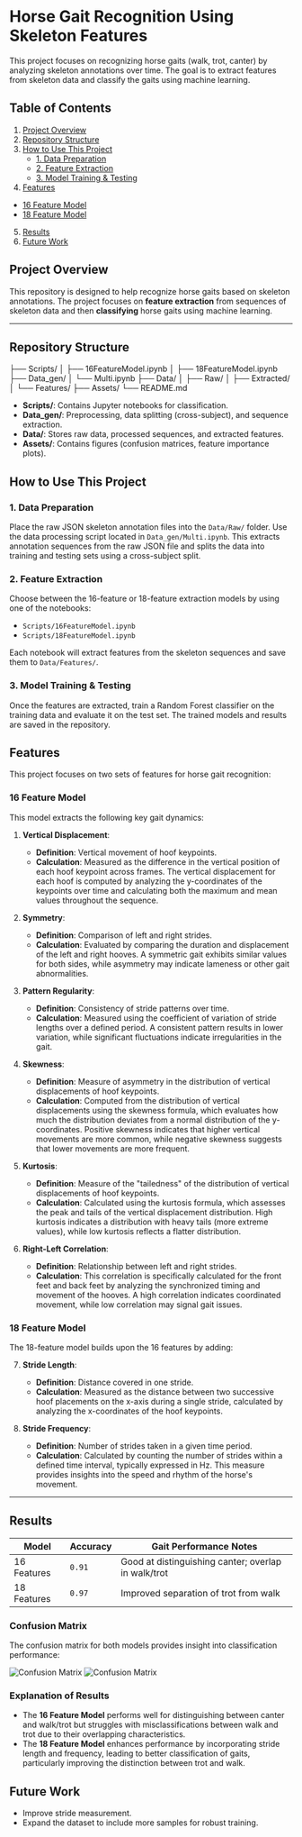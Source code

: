 # Horse Gait Recognition Using Skeleton Features

This project focuses on recognizing horse gaits (walk, trot, canter) by analyzing skeleton annotations over time. The goal is to extract features from skeleton data and classify the gaits using machine learning.

## Table of Contents

1. [Project Overview](#project-overview)
2. [Repository Structure](#repository-structure)
3. [How to Use This Project](#how-to-use-this-project)
   - [1. Data Preparation](#1-data-preparation)
   - [2. Feature Extraction](#2-feature-extraction)
   - [3. Model Training & Testing](#3-model-training--testing)
4. [Features](#features) 
  - [16 Feature Model](#16-feature-model) 
  - [18 Feature Model](#18-feature-model)
5. [Results](#results)
6. [Future Work](#future-work)

## Project Overview

This repository is designed to help recognize horse gaits based on skeleton annotations. The project focuses on **feature extraction** from sequences of skeleton data and then **classifying** horse gaits using machine learning.

---

## Repository Structure

├── Scripts/
│   ├── 16FeatureModel.ipynb
│   ├── 18FeatureModel.ipynb
├── Data_gen/
│   └── Multi.ipynb
├── Data/
│   ├── Raw/
│   ├── Extracted/
│   └── Features/
├── Assets/
└── README.md
- **Scripts/**: Contains Jupyter notebooks for classification.
- **Data_gen/**: Preprocessing, data splitting (cross-subject), and sequence extraction.
- **Data/**: Stores raw data, processed sequences, and extracted features.
- **Assets/**: Contains figures (confusion matrices, feature importance plots).

## How to Use This Project

### 1. Data Preparation
Place the raw JSON skeleton annotation files into the `Data/Raw/` folder. Use the data processing script located in `Data_gen/Multi.ipynb`. This extracts annotation sequences from the raw JSON file and splits the data into training and testing sets using a cross-subject split.

### 2. Feature Extraction
Choose between the 16-feature or 18-feature extraction models by using one of the notebooks:
- `Scripts/16FeatureModel.ipynb`
- `Scripts/18FeatureModel.ipynb`

Each notebook will extract features from the skeleton sequences and save them to `Data/Features/`.

### 3. Model Training & Testing
Once the features are extracted, train a Random Forest classifier on the training data and evaluate it on the test set. The trained models and results are saved in the repository.

## Features

This project focuses on two sets of features for horse gait recognition:

### 16 Feature Model

This model extracts the following key gait dynamics:

1. **Vertical Displacement**: 
   - **Definition**: Vertical movement of hoof keypoints.
   - **Calculation**: Measured as the difference in the vertical position of each hoof keypoint across frames. The vertical displacement for each hoof is computed by analyzing the y-coordinates of the keypoints over time and calculating both the maximum and mean values throughout the sequence.

2. **Symmetry**:
   - **Definition**: Comparison of left and right strides.
   - **Calculation**: Evaluated by comparing the duration and displacement of the left and right hooves. A symmetric gait exhibits similar values for both sides, while asymmetry may indicate lameness or other gait abnormalities.

3. **Pattern Regularity**:
   - **Definition**: Consistency of stride patterns over time.
   - **Calculation**: Measured using the coefficient of variation of stride lengths over a defined period. A consistent pattern results in lower variation, while significant fluctuations indicate irregularities in the gait.

4. **Skewness**: 
   - **Definition**: Measure of asymmetry in the distribution of vertical displacements of hoof keypoints.
   - **Calculation**: Computed from the distribution of vertical displacements using the skewness formula, which evaluates how much the distribution deviates from a normal distribution of the y-coordinates. Positive skewness indicates that higher vertical movements are more common, while negative skewness suggests that lower movements are more frequent. 

5. **Kurtosis**:
   - **Definition**: Measure of the "tailedness" of the distribution of vertical displacements of hoof keypoints.
   - **Calculation**: Calculated using the kurtosis formula, which assesses the peak and tails of the vertical displacement distribution. High kurtosis indicates a distribution with heavy tails (more extreme values), while low kurtosis reflects a flatter distribution.

6. **Right-Left Correlation**:
   - **Definition**: Relationship between left and right strides.
   - **Calculation**: This correlation is specifically calculated for the front feet and back feet by analyzing the synchronized timing and movement of the hooves. A high correlation indicates coordinated movement, while low correlation may signal gait issues.

### 18 Feature Model

The 18-feature model builds upon the 16 features by adding:

7. **Stride Length**: 
   - **Definition**: Distance covered in one stride.
   - **Calculation**: Measured as the distance between two successive hoof placements on the x-axis during a single stride, calculated by analyzing the x-coordinates of the hoof keypoints.

8. **Stride Frequency**: 
   - **Definition**: Number of strides taken in a given time period.
   - **Calculation**: Calculated by counting the number of strides within a defined time interval, typically expressed in Hz. This measure provides insights into the speed and rhythm of the horse's movement.

---

## Results

| Model         | Accuracy | Gait Performance Notes                           |
|---------------|----------|--------------------------------------------------|
| 16 Features   | `0.91`   | Good at distinguishing canter; overlap in walk/trot |
| 18 Features   | `0.97`   | Improved separation of trot from walk           |

### Confusion Matrix

The confusion matrix for both models provides insight into classification performance:

![Confusion Matrix](Assets/18ConfusionMatrix.png)
![Confusion Matrix](Assets/16ConfusionMatrix.png)

### Explanation of Results
- The **16 Feature Model** performs well for distinguishing between canter and walk/trot but struggles with misclassifications between walk and trot due to their overlapping characteristics.
- The **18 Feature Model** enhances performance by incorporating stride length and frequency, leading to better classification of gaits, particularly improving the distinction between trot and walk.

## Future Work
- Improve stride measurement.
- Expand the dataset to include more samples for robust training.


